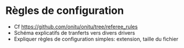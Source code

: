 # Règles de configuration

* Cf <https://github.com/onitu/onitu/tree/referee_rules>
* Schéma explicatifs de tranferts vers divers drivers
* Expliquer règles de configuration simples: extension, taille du fichier
